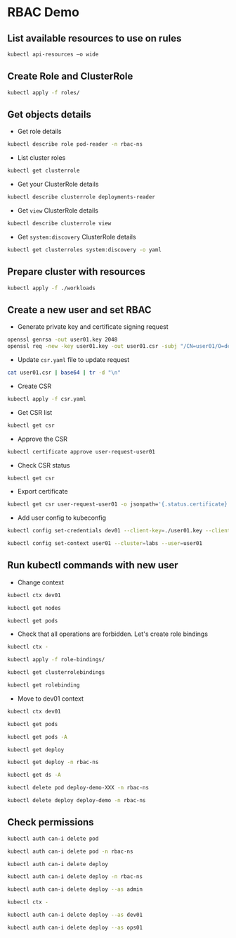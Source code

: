 # RBAC Demo

## List available resources to use on rules

```bash
kubectl api-resources –o wide
```

## Create Role and ClusterRole

```bash
kubectl apply -f roles/
```

## Get objects details

- Get role details

```bash
kubectl describe role pod-reader -n rbac-ns
```

- List cluster roles

```bash
kubectl get clusterrole
```

- Get your ClusterRole details

```bash
kubectl describe clusterrole deployments-reader
```

- Get `view` ClusterRole details

```bash
kubectl describe clusterrole view
```

- Get `system:discovery` ClusterRole details

```bash
kubectl get clusterroles system:discovery -o yaml
```

## Prepare cluster with resources

```bash
kubectl apply -f ./workloads
```

## Create a new user and set RBAC

- Generate private key and certificate signing request

```bash
openssl genrsa -out user01.key 2048
openssl req -new -key user01.key -out user01.csr -subj "/CN=user01/O=developers"
```

- Update `csr.yaml` file to update request

```bash
cat user01.csr | base64 | tr -d "\n"
```

- Create CSR

```bash
kubectl apply -f csr.yaml
```

- Get CSR list

```bash
kubectl get csr
```

- Approve the CSR

```bash
kubectl certificate approve user-request-user01
```

- Check CSR status

```bash
kubectl get csr
```

- Export certificate

```bash
kubectl get csr user-request-user01 -o jsonpath='{.status.certificate}'| base64 -d > user01.crt
```

- Add user config to kubeconfig

```bash
kubectl config set-credentials dev01 --client-key=./user01.key --client-certificate=./user01.crt --embed-certs=true

kubectl config set-context user01 --cluster=labs --user=user01
```

## Run kubectl commands with new user

- Change context

```bash
kubectl ctx dev01

kubectl get nodes

kubectl get pods
```

- Check that all operations are forbidden. Let's create role bindings

```bash
kubectl ctx -

kubectl apply -f role-bindings/

kubectl get clusterrolebindings

kubectl get rolebinding
```

- Move to dev01 context

```bash
kubectl ctx dev01

kubectl get pods

kubectl get pods -A

kubectl get deploy

kubectl get deploy -n rbac-ns

kubectl get ds -A

kubectl delete pod deploy-demo-XXX -n rbac-ns

kubectl delete deploy deploy-demo -n rbac-ns
```

## Check permissions

```bash
kubectl auth can-i delete pod

kubectl auth can-i delete pod -n rbac-ns

kubectl auth can-i delete deploy

kubectl auth can-i delete deploy -n rbac-ns

kubectl auth can-i delete deploy --as admin

kubectl ctx -

kubectl auth can-i delete deploy --as dev01

kubectl auth can-i delete deploy --as ops01
```
